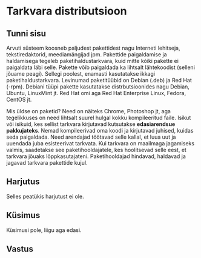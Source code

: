# Tarkvara distributsioon

## Tunni sisu

Arvuti süsteem koosneb paljudest pakettidest nagu Interneti lehitseja, tekstiredaktorid, meediamängijad jpm. Pakettide paigaldamise ja haldamisega tegeleb paketihaldustarkvara, kuid mitte kõiki pakette ei paigaldata läbi selle. Pakette võib paigaldada ka lihtsalt lähtekoodist (selleni jõuame peagi). Sellegi poolest, enamasti kasutatakse ikkagi paketihaldustarkvara. Levinumad paketitüübid on Debian (.deb) ja Red Hat (-rpm). Debiani tüüpi pakette kasutatakse distrbutsioonides nagu Debian, Ubuntu, LinuxMint jt. Red Hat omi aga Red Hat Enterprise Linux, Fedora, CentOS jt.

Mis üldse on paketid? Need on näiteks Chrome, Photoshop jt, aga tegelikkuses on need lihtsalt suurel hulgal kokku kompileeritud faile. Isikut või isikuid, kes sellist tarkvara kirjutavad kutsutakse <b>edasiarendsue pakkujateks</b>. Nemad kompileerivad oma koodi ja kirjutavad juhised, kuidas seda paigaldada. Need arendajad töötavad selle kallal, et luua uut ja uuendada juba esisteerivat tarkvata. Kui tarkvara on maailmaga jagamiseks valmis, saadetakse see paketihooldajatele, kes hoolitsevad selle eest, et tarkvara jõuaks lõppkasutajateni. Paketihooldajad hindavad, haldavad ja jagavad tarkvara pakettide kujul.

## Harjutus

Selles peatükis harjutust ei ole.

## Küsimus

Küsimusi pole, liigu aga edasi.

## Vastus


